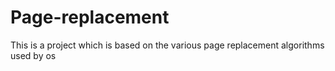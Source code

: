 # Page-replacement
This is a project which is based on the various page replacement algorithms used by os
